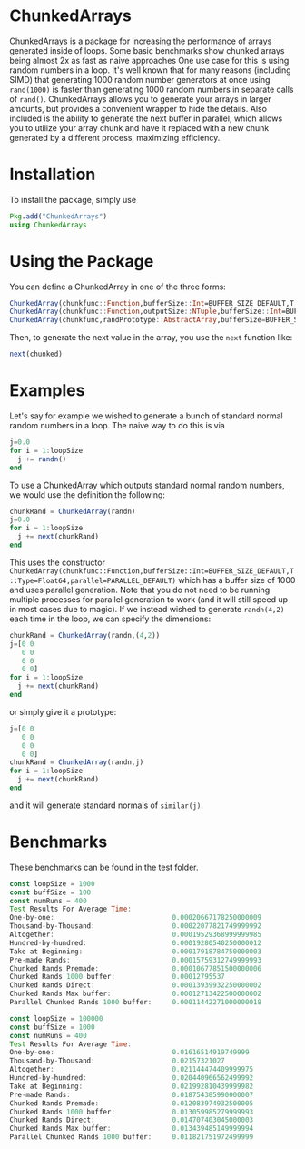 # ChunkedArrays

ChunkedArrays is a package for increasing the performance of arrays generated
inside of loops. Some basic benchmarks show chunked arrays being almost 2x
as fast as naive approaches One use case for this is using random numbers in
a loop. It's well known that for many reasons (including SIMD) that generating
1000 random number generators at once using `rand(1000)` is faster than generating
1000 random numbers in separate calls of `rand()`. ChunkedArrays allows you to
generate your arrays in larger amounts, but provides a convenient wrapper to hide the
details. Also included is the ability to generate the next buffer in parallel,
which allows you to utilize your array chunk and have it replaced with a new
chunk generated by a different process, maximizing efficiency.

# Installation

To install the package, simply use

```julia
Pkg.add("ChunkedArrays")
using ChunkedArrays
```

# Using the Package

You can define a ChunkedArray in one of the three forms:

```julia
ChunkedArray(chunkfunc::Function,bufferSize::Int=BUFFER_SIZE_DEFAULT,T::Type=Float64,parallel=PARALLEL_DEFAULT)
ChunkedArray(chunkfunc::Function,outputSize::NTuple,bufferSize::Int=BUFFER_SIZE_DEFAULT,T::Type=Float64;parallel=PARALLEL_DEFAULT)
ChunkedArray(chunkfunc,randPrototype::AbstractArray,bufferSize=BUFFER_SIZE_DEFAULT,parallel=PARALLEL_DEFAULT)
```

Then, to generate the next value in the array, you use the `next` function like:

```julia
next(chunked)
```

# Examples

Let's say for example we wished to generate a bunch of standard normal random
numbers in a loop. The naive way to do this is via

```julia
j=0.0
for i = 1:loopSize
  j += randn()
end
```

To use a ChunkedArray which outputs standard normal random numbers, we would use
the definition the following:

```julia
chunkRand = ChunkedArray(randn)
j=0.0
for i = 1:loopSize
  j += next(chunkRand)
end
```

This uses the constructor `ChunkedArray(chunkfunc::Function,bufferSize::Int=BUFFER_SIZE_DEFAULT,T::Type=Float64,parallel=PARALLEL_DEFAULT)`
which has a buffer size of 1000 and uses parallel generation. Note that you
do not need to be running multiple processes for parallel generation to work
(and it will still speed up in most cases due to magic). If we instead wished
to generate `randn(4,2)` each time in the loop, we can specify the dimensions:

```julia
chunkRand = ChunkedArray(randn,(4,2))
j=[0 0
   0 0
   0 0
   0 0]
for i = 1:loopSize
  j += next(chunkRand)
end
```

or simply give it a prototype:

```julia
j=[0 0
   0 0
   0 0
   0 0]
chunkRand = ChunkedArray(randn,j)
for i = 1:loopSize
  j += next(chunkRand)
end
```

and it will generate standard normals of `similar(j)`.

# Benchmarks

These benchmarks can be found in the test folder.

```julia
const loopSize = 1000
const buffSize = 100
const numRuns = 400
Test Results For Average Time:
One-by-one:                             0.00020667178250000009
Thousand-by-Thousand:                   0.00022077821749999992
Altogether:                             0.00019529368999999985
Hundred-by-hundred:                     0.00019280540250000012
Take at Beginning:                      0.00017918784750000003
Pre-made Rands:                         0.00015759312749999993
Chunked Rands Premade:                  0.00010677851500000006
Chunked Rands 1000 buffer:              0.00012795537
Chunked Rands Direct:                   0.00013939932250000002
Chunked Rands Max buffer:               0.00012713422500000002
Parallel Chunked Rands 1000 buffer:     0.00011442271000000018

const loopSize = 100000
const buffSize = 1000
const numRuns = 400
Test Results For Average Time:
One-by-one:                             0.01616514919749999
Thousand-by-Thousand:                   0.02157321027
Altogether:                             0.021144474409999975
Hundred-by-hundred:                     0.020440966562499992
Take at Beginning:                      0.021992810439999982
Pre-made Rands:                         0.018754385990000007
Chunked Rands Premade:                  0.012083974932500005
Chunked Rands 1000 buffer:              0.013059985279999993
Chunked Rands Direct:                   0.014707403045000003
Chunked Rands Max buffer:               0.013439485149999994
Parallel Chunked Rands 1000 buffer:     0.011821751972499999
```
